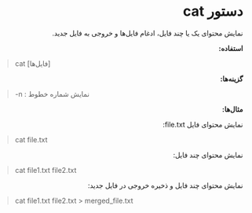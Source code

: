 <div dir="rtl">

# دستور cat

نمایش محتوای یک یا چند فایل، ادغام فایل‌ها و خروجی به فایل جدید.

**استفاده:**

</div>



> cat [فایل‌ها]

<div dir="rtl">
  
**گزینه‌ها:**

</div>

> -n : نمایش شماره خطوط

<div dir="rtl">
  
**مثال‌ها:**

نمایش محتوای فایل file.txt:

</div>

> cat file.txt

<div dir="rtl">
  
نمایش محتوای چند فایل:

</div>

> cat file1.txt file2.txt

<div dir="rtl">
  
نمایش محتوای چند فایل و ذخیره خروجی در فایل جدید:

</div>

> cat file1.txt file2.txt > merged_file.txt
